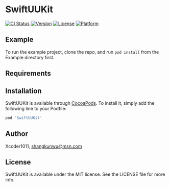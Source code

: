 # SwiftUUKit

[![CI Status](https://img.shields.io/travis/Xcoder1011/SwiftUUKit.svg?style=flat)](https://travis-ci.org/Xcoder1011/SwiftUUKit)
[![Version](https://img.shields.io/cocoapods/v/SwiftUUKit.svg?style=flat)](https://cocoapods.org/pods/SwiftUUKit)
[![License](https://img.shields.io/cocoapods/l/SwiftUUKit.svg?style=flat)](https://cocoapods.org/pods/SwiftUUKit)
[![Platform](https://img.shields.io/cocoapods/p/SwiftUUKit.svg?style=flat)](https://cocoapods.org/pods/SwiftUUKit)

## Example

To run the example project, clone the repo, and run `pod install` from the Example directory first.

## Requirements

## Installation

SwiftUUKit is available through [CocoaPods](https://cocoapods.org). To install
it, simply add the following line to your Podfile:

```ruby
pod 'SwiftUUKit'
```

## Author

Xcoder1011, shangkunwu@msn.com

## License

SwiftUUKit is available under the MIT license. See the LICENSE file for more info.
